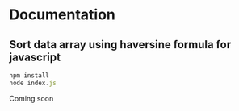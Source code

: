 # Documentation

## Sort data array using haversine formula for javascript

```js
npm install
node index.js
```

Coming soon